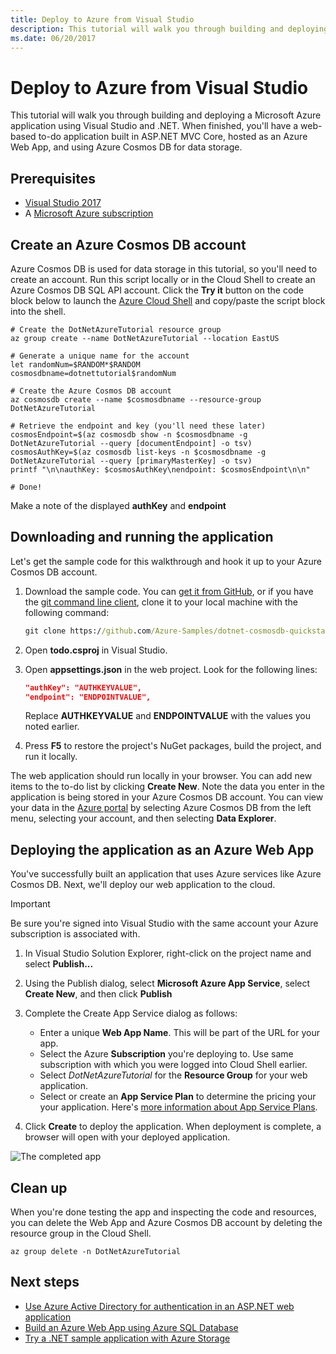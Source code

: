 ```yaml
---
title: Deploy to Azure from Visual Studio
description: This tutorial will walk you through building and deploying a Microsoft Azure application using Visual Studio and .NET.
ms.date: 06/20/2017
---
```


# Deploy to Azure from Visual Studio

This tutorial will walk you through building and deploying a Microsoft Azure application using Visual Studio and .NET.  When finished, you'll have a web-based to-do application built in ASP.NET MVC Core, hosted as an Azure Web App, and using Azure Cosmos DB for data storage.

## Prerequisites

* [Visual Studio 2017](https://www.visualstudio.com/downloads/)
* A [Microsoft Azure subscription](https://azure.microsoft.com/free/)

## Create an Azure Cosmos DB account

Azure Cosmos DB is used for data storage in this tutorial, so you'll need to create an account.  Run this script locally or in the Cloud Shell to create an Azure Cosmos DB SQL API account.  Click the **Try it** button on the code block below to launch the [Azure Cloud Shell](/azure/cloud-shell/) and copy/paste the script block into the shell.

```azurecli-interactive
# Create the DotNetAzureTutorial resource group
az group create --name DotNetAzureTutorial --location EastUS

# Generate a unique name for the account
let randomNum=$RANDOM*$RANDOM
cosmosdbname=dotnettutorial$randomNum

# Create the Azure Cosmos DB account
az cosmosdb create --name $cosmosdbname --resource-group DotNetAzureTutorial

# Retrieve the endpoint and key (you'll need these later)
cosmosEndpoint=$(az cosmosdb show -n $cosmosdbname -g DotNetAzureTutorial --query [documentEndpoint] -o tsv)
cosmosAuthKey=$(az cosmosdb list-keys -n $cosmosdbname -g DotNetAzureTutorial --query [primaryMasterKey] -o tsv)
printf "\n\nauthKey: $cosmosAuthKey\nendpoint: $cosmosEndpoint\n\n"

# Done!

```

Make a note of the displayed **authKey** and **endpoint** 

## Downloading and running the application

Let's get the sample code for this walkthrough and hook it up to your Azure Cosmos DB account.

1. Download the sample code.  You can [get it from GitHub](https://github.com/Azure-Samples/dotnet-cosmosdb-quickstart/), or if you have the [git command line client](https://git-scm.com/), clone it to your local machine with the following command:

    ```cmd
    git clone https://github.com/Azure-Samples/dotnet-cosmosdb-quickstart
    ```

2. Open **todo.csproj** in Visual Studio.

3. Open **appsettings.json** in the web project.  Look for the following lines:

    ```json
    "authKey": "AUTHKEYVALUE",
    "endpoint": "ENDPOINTVALUE",
    ```
    Replace **AUTHKEYVALUE** and **ENDPOINTVALUE** with the values you noted earlier.

4. Press **F5** to restore the project's NuGet packages, build the project, and run it locally.

The web application should run locally in your browser.  You can add new items to the to-do list by clicking **Create New**.  Note the data you enter in the application is being stored in your Azure Cosmos DB account.  You can view your data in the [Azure portal](https://portal.azure.com) by selecting Azure Cosmos DB from the left menu, selecting your account, and then selecting **Data Explorer**.

## Deploying the application as an Azure Web App

You've successfully built an application that uses Azure services like Azure Cosmos DB.  Next, we'll deploy our web application to the cloud.

> [!IMPORTANT]
> Be sure you're signed into Visual Studio with the same account your Azure subscription is associated with.

1. In Visual Studio Solution Explorer, right-click on the project name and select **Publish...**

2. Using the Publish dialog, select **Microsoft Azure App Service**, select **Create New**, and then click **Publish**

3. Complete the Create App Service dialog as follows:

    * Enter a unique **Web App Name**.  This will be part of the URL for your app.
    * Select the Azure **Subscription** you're deploying to.  Use same subscription with which you were logged into Cloud Shell earlier.
    * Select *DotNetAzureTutorial* for the **Resource Group** for your web application.
    * Select or create an **App Service Plan** to determine the pricing your your application.  Here's [more information about App Service Plans](/azure/app-service/azure-web-sites-web-hosting-plans-in-depth-overview).

4. Click **Create** to deploy the application.  When deployment is complete, a browser will open with your deployed application.

![The completed app](./media/dotnet-quickstart/todo.png)

## Clean up

When you're done testing the app and inspecting the code and resources, you can delete the Web App and Azure Cosmos DB account by deleting the resource group in the Cloud Shell.

```azurecli-interactive
az group delete -n DotNetAzureTutorial
```

## Next steps

* [Use Azure Active Directory for authentication in an ASP.NET web application](/azure/active-directory/develop/active-directory-devquickstarts-webapp-dotnet)
* [Build an Azure Web App using Azure SQL Database](/azure/app-service-web/web-sites-dotnet-get-started)
* [Try a .NET sample application with Azure Storage](/azure/storage/storage-samples-dotnet)


